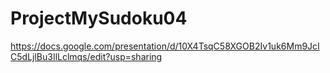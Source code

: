 # ProjectMySudoku04
https://docs.google.com/presentation/d/10X4TsqC58XGOB2Iv1uk6Mm9JcIC5dLjlBu3IlLclmqs/edit?usp=sharing
